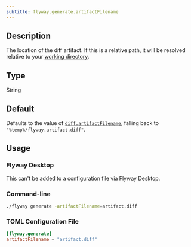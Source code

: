 ```yaml
---
subtitle: flyway.generate.artifactFilename
---
```


## Description

The location of the diff artifact.
If this is a relative path, it will be resolved relative to your [working directory](<Command-line Parameters/Working Directory Parameter>).

## Type

String

## Default

Defaults to the value of [
`diff.artifactFilename`](<Configuration/Flyway Namespace/Flyway Diff Namespace/Flyway Diff Artifact Filename Setting>), falling back to
`"%temp%/flyway.artifact.diff"`.

## Usage

### Flyway Desktop

This can't be added to a configuration file via Flyway Desktop.

### Command-line

```bash
./flyway generate -artifactFilename=artifact.diff
```

### TOML Configuration File

```toml
[flyway.generate]
artifactFilename = "artifact.diff"
```
